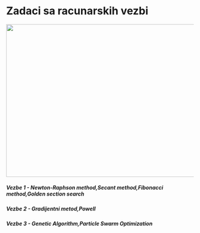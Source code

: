 # Zadaci sa racunarskih vezbi

<p align="center">
  <img width="775" height="411" src="https://eatingdisordersreview.com/wp-content/uploads/2019/02/algorithm.jpeg">
</p>

##### Vezbe 1 - Newton-Raphson method,Secant method,Fibonacci method,Golden section search
##### Vezbe 2 - Gradijentni metod,Powell 
##### Vezbe 3 - Genetic Algorithm,Particle Swarm Optimization
